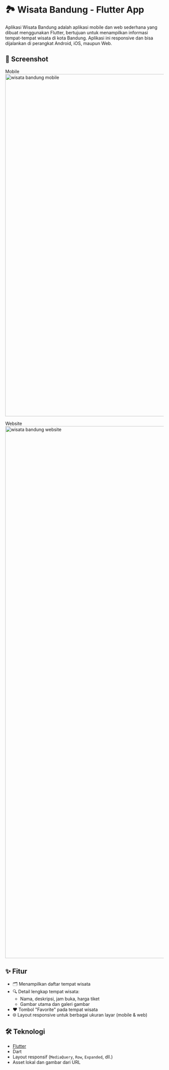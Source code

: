 # 🏞️ Wisata Bandung - Flutter App

Aplikasi Wisata Bandung adalah aplikasi mobile dan web sederhana yang dibuat menggunakan Flutter, bertujuan untuk menampilkan informasi tempat-tempat wisata di kota Bandung. Aplikasi ini responsive dan bisa dijalankan di perangkat Android, iOS, maupun Web.

## 📸 Screenshot
Mobile
<img width="1043" height="1084" alt="wisata bandung mobile" src="https://github.com/user-attachments/assets/2095b7e8-5ea9-4c31-bb36-322934084fa3" />

Website
<img width="1802" height="1685" alt="wisata bandung website" src="https://github.com/user-attachments/assets/93411b54-2037-4e83-a69c-d2ace82419a2" />

## ✨ Fitur

- 🗂️ Menampilkan daftar tempat wisata
- 🔍 Detail lengkap tempat wisata:
  - Nama, deskripsi, jam buka, harga tiket
  - Gambar utama dan galeri gambar
- ❤️ Tombol "Favorite" pada tempat wisata
- 🌐 Layout responsive untuk berbagai ukuran layar (mobile & web)

## 🛠️ Teknologi

- [Flutter](https://flutter.dev)
- Dart
- Layout responsif (`MediaQuery`, `Row`, `Expanded`, dll.)
- Asset lokal dan gambar dari URL  
